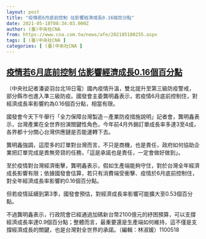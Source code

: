 ```yaml
---
layout: post
title: "疫情若6月底前控制 估影響經濟成長0.16個百分點"
date: 2021-05-18T08:34:03.000Z
author: (臺)中央社CNA
from: https://www.cna.com.tw/news/afe/202105180255.aspx
tags: [ (臺)中央社CNA ]
categories: [ (臺)中央社CNA ]
---
```

<!--1621326843000-->
[疫情若6月底前控制 估影響經濟成長0.16個百分點](https://www.cna.com.tw/news/afe/202105180255.aspx)
------

<div>
<div></div><div class="paragraph"><p>（中央社記者潘姿羽台北18日電）國內疫情升溫，雙北提升至第三級防疫警戒，部分縣市也進入準三級防疫。國發會主委龔明鑫表示，若疫情6月底前控制住，對經濟成長率影響約為0.16個百分點，相當有限。</p><p>國發會今天下午舉行「全力保障台灣製造－產業防疫措施說明」記者會，龔明鑫表示，台灣產業在全世界扮演關鍵性角色，今年前4月外銷訂單成長率多達3至4成，各界都十分關心台灣供應鏈是否能運轉下去。</p><p>龔明鑫強調，這麼多的訂單對台灣而言，不只是商機，也是責任，政府如何協助企業把訂單完成是責無旁貸的任務，「這是承諾也是責任，一定會做好做到」。</p><p>至於疫情對台灣經濟衝擊，龔明鑫表示，假如生產端能夠守住，對於台灣全年經濟成長影響有限；依據國發會估算，若只有消費端受衝擊、疫情於6月底前控制住，對全年經濟成長率影響約0.16個百分點。</p><p>但若疫情延續到第3季，國發會預估，對經濟成長率影響可能擴大至0.53個百分點。</p><p>不過龔明鑫表示，行政院會已經通過加碼新台幣2100億元的紓困預算，可以支撐經濟成長率達0.9個百分點；整體而言，最重要還是生產端如何維持，這不僅是支撐經濟成長的關鍵，也是台灣對全世界的承諾。（編輯：林淑媛）1100518</p></div>
</div>

